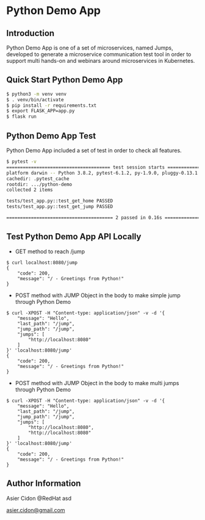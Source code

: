 # Python Demo App

## Introduction

Python Demo App is one of a set of microservices, named Jumps, developed to generate a microservice communication test tool in order to support multi hands-on and webinars around microservices in Kubernetes.

## Quick Start Python Demo App

```bash
$ python3 -m venv venv 
$ . venv/bin/activate
$ pip install -r requirements.txt
$ export FLASK_APP=app.py
$ flask run
```

## Python Demo App Test

Python Demo App included a set of test in order to check all features.

```bash
$ pytest -v
====================================== test session starts =======================================
platform darwin -- Python 3.8.2, pytest-6.1.2, py-1.9.0, pluggy-0.13.1 -- .../python-demo/venv/bin/python3
cachedir: .pytest_cache
rootdir: .../python-demo
collected 2 items

tests/test_app.py::test_get_home PASSED                                                    [ 50%]
tests/test_app.py::test_get_jump PASSED                                                    [100%]

======================================= 2 passed in 0.16s ========================================
```

## Test Python Demo App API Locally

- GET method to reach /jump

```
$ curl localhost:8080/jump
{
    "code": 200,
    "message": "/ - Greetings from Python!"
}
```

- POST method with JUMP Object in the body to make simple jump through Python Demo

```
$ curl -XPOST -H "Content-type: application/json" -v -d '{
    "message": "Hello",
    "last_path": "/jump",
    "jump_path": "/jump",
    "jumps": [
        "http://localhost:8080"
    ]
}' 'localhost:8080/jump'
{
    "code": 200,
    "message": "/ - Greetings from Python!"
}
```

- POST method with JUMP Object in the body to make multi jumps through Python Demo

```
$ curl -XPOST -H "Content-type: application/json" -v -d '{
    "message": "Hello",
    "last_path": "/jump",
    "jump_path": "/jump",
    "jumps": [
        "http://localhost:8080",
        "http://localhost:8080"
    ]
}' 'localhost:8080/jump'
{
    "code": 200,
    "message": "/ - Greetings from Python!"
}
```

## Author Information

Asier Cidon @RedHat asd

asier.cidon@gmail.com
